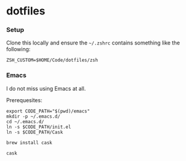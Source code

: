 # dotfiles

### Setup

Clone this locally and ensure the `~/.zshrc` contains something like the following:

```
ZSH_CUSTOM=$HOME/Code/dotfiles/zsh

```


### Emacs

I do not miss using Emacs at all.

Prerequesites:

    export CODE_PATH="$(pwd)/emacs"
    mkdir -p ~/.emacs.d/
    cd ~/.emacs.d/
    ln -s $CODE_PATH/init.el
    ln -s $CODE_PATH/Cask

    brew install cask

    cask
